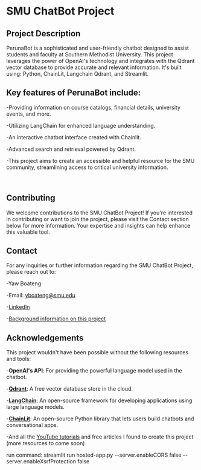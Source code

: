 <h1>SMU ChatBot Project</h1>
<h2>Project Description</h2>
PerunaBot is a sophisticated and user-friendly chatbot designed to assist students and faculty at Southern Methodist University. This project leverages the power of OpenAI's technology and integrates with the Qdrant vector database to provide accurate and relevant information. It's built using: Python, ChainLit, Langchain Qdrant, and Streamlit.

<h2>Key features of PerunaBot include:</h2>
-Providing information on course catalogs, financial details, university events, and more.

-Utilizing LangChain for enhanced language understanding.

-An interactive chatbot interface created with Chainlit.

-Advanced search and retrieval powered by Qdrant.

-This project aims to create an accessible and helpful resource for the SMU community, streamlining access to critical university information.

<br>
<h2>Contributing</h2>
We welcome contributions to the SMU ChatBot Project! If you're interested in contributing or want to join the project, please visit the Contact section below for more information. Your expertise and insights can help enhance this valuable tool.
<br>
<h2>Contact</h2>
For any inquiries or further information regarding the SMU ChatBot Project, please reach out to:

-Yaw Boateng

-Email: yboateng@smu.edu

-[LinkedIn](http://www.linkedin.com/in/yaw-osei-boateng)

-[Background information on this project](https://medium.com/@yabtngjr/the-story-behind-perunabot-fab78783ba09)

<h2>Acknowledgements</h2>
This project wouldn't have been possible without the following resources and tools:

-**OpenAI's API**: For providing the powerful language model used in the chatbot.

-[**Qdrant**](https://qdrant.tech/): A free vector database store in the cloud.

-[**LangChain**](https://python.langchain.com/docs/get_started/introduction): An open-source framework for developing applications using large language models.

-[**ChainLit**](https://docs.chainlit.io/get-started/overview): An open-source Python library that lets users build chatbots and conversational apps.

-And all the [YouTube tutorials](https://www.youtube.com/playlist?list=PLMVV8yyL2GN_n41v1ESBvDHwMbYYhlAh1) and free articles I found to create this project (more resources to come soon)


run command: streamlit run hosted-app.py --server.enableCORS false --server.enableXsrfProtection false
